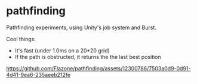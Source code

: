 # pathfinding

Pathfinding experiments, using Unity's job system and Burst.

Cool things:
- It's fast (under 1.0ms on a 20*20 grid)
- If the path is obstructed, it returns the the last best position

https://github.com/Flazone/pathfinding/assets/12300786/7503a0d9-0d91-4d41-9ea6-235aeeb212fe
